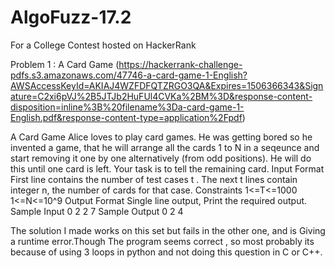 # AlgoFuzz-17.2
For a College Contest hosted on HackerRank 

Problem 1 : A Card Game
(https://hackerrank-challenge-pdfs.s3.amazonaws.com/47746-a-card-game-1-English?AWSAccessKeyId=AKIAJ4WZFDFQTZRGO3QA&Expires=1506366343&Signature=C2xi6pVJ%2B5JTJb2HuFUl4CVKa%2BM%3D&response-content-disposition=inline%3B%20filename%3Da-card-game-1-English.pdf&response-content-type=application%2Fpdf)


A Card Game
Alice loves to play card games. He was getting bored so he invented a game, that he will arrange all the
cards 1 to N in a seqeunce and start removing it one by one alternatively (from odd positions). He will do
this until one card is left. Your task is to tell the remaining card.
Input Format
First line contains the number of test cases t . The next t lines contain integer n, the number of cards for
that case.
Constraints
1<=T<=1000
1<=N<=10^9
Output Format
Single line output, Print the required output.
Sample Input 0
2
2
7
Sample Output 0
2
4


The solution I made works on this set but fails in the other one, and is Giving a runtime error.Though The program seems correct , so most probably its because of using 3 loops in python and not doing this question in C or C++.
